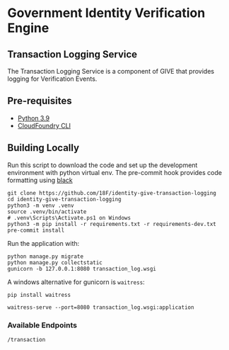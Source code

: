 # Government Identity Verification Engine

## Transaction Logging Service

The Transaction Logging Service is a component of GIVE that provides logging for Verification Events.

## Pre-requisites
- [Python 3.9](https://www.python.org/)
- [CloudFoundry CLI](https://docs.cloudfoundry.org/cf-cli/)

## Building Locally

Run this script to download the code and set up the development environment with python virtual env. The pre-commit hook provides code formatting using [black](https://black.readthedocs.io/en/stable/)

```
git clone https://github.com/18F/identity-give-transaction-logging
cd identity-give-transaction-logging
python3 -m venv .venv
source .venv/bin/activate
# .venv\Scripts\Activate.ps1 on Windows
python3 -m pip install -r requirements.txt -r requirements-dev.txt
pre-commit install
```

Run the application with:

```
python manage.py migrate
python manage.py collectstatic
gunicorn -b 127.0.0.1:8080 transaction_log.wsgi
```

A windows alternative for gunicorn is `waitress`:

``` 
pip install waitress

waitress-serve --port=8080 transaction_log.wsgi:application
```


### Available Endpoints

`/transaction`

